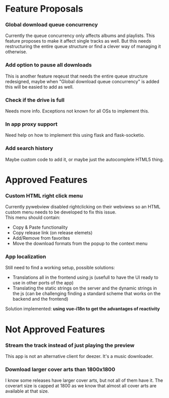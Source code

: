 # Feature Proposals
### Global download queue concurrency
Currently the queue concurrency only affects albums and playlists. This feature proposes to make it affect single tracks as well. But this needs restructuring the entire queue structure or find a clever way of managing it otherwise.

### Add option to pause all downloads
This is another feature reqeust that needs the entire queue structure redesigned, maybe when "Global download queue concurrency" is added this will be easied to add as well.

### Check if the drive is full
Needs more info. Exceptions not known for all OSs to implement this.

### In app proxy support
Need help on how to implement this using flask and flask-socketio.

### Add search history
Maybe custom code to add it, or maybe just the autocomplete HTML5 thing.

# Approved Features
### Custom HTML right click menu
Currently pywebview disabled rightclicking on their webviews so an HTML custom menu needs to be developed to fix this issue.<br>
This menu should contain:
- Copy & Paste functionality
- Copy release link (on release elemets)
- Add/Remove from favorites
- Move the download formats from the popup to the context menu

### App localization
Still need to find a working setup, possible solutions:
- Translations all in the frontend using js (usefull to have the UI ready to use in other ports of the app)
- Translating the static strings on the server and the dynamic strings in the js (can be challenging finding a standard scheme that works on the backend and the frontend)

Solution implemented: **using vue-i18n to get the advantages of reactivity**

# Not Approved Features
### Stream the track instead of just playing the preview
This app is not an alternative client for deezer. It's a music downloader.

### Download larger cover arts than 1800x1800
I know some releases have larger cover arts, but not all of them have it.
The coverart size is capped at 1800 as we know that almost all cover arts are available at that size.

